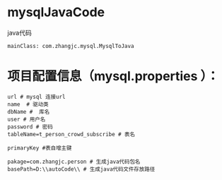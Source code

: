 # mysqlJavaCode

java代码

    mainClass: com.zhangjc.mysql.MysqlToJava 


# 项目配置信息（mysql.properties ）：

    url # mysql 连接url
    name  # 驱动类
    dbName #  库名
    user # 用户名
    password # 密码
    tableName=t_person_crowd_subscribe # 表名
    
    primaryKey #表自增主键
    
    pakage=com.zhangjc.person # 生成java代码包名
    basePath=D:\\autoCode\\ # 生成java代码文件存放路径
